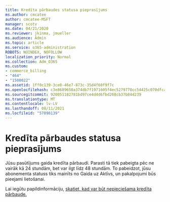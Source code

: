 ```yaml
---
title: Kredīta pārbaudes statusa pieprasījums
ms.author: cmcatee
author: cmcatee-MSFT
manager: scotv
ms.date: 04/21/2020
ms.reviewer: jkinma, jmueller
ms.audience: Admin
ms.topic: article
ms.service: o365-administration
ROBOTS: NOINDEX, NOFOLLOW
localization_priority: Normal
ms.collection: Adm_O365
ms.custom:
- commerce_billing
- "464"
- "1500022"
ms.assetid: 1ff0c139-3ce0-46e7-873c-35d4f60f9f7c
ms.openlocfilehash: c3e8689650a374db7f1971605f4ec5279778cc54425c070dfca398291aa5b375
ms.sourcegitcommit: 920051182781bd97ce4d4d6fbd268cb37b84d239
ms.translationtype: MT
ms.contentlocale: lv-LV
ms.lasthandoff: 08/11/2021
ms.locfileid: "57898139"
---
```

# <a name="credit-check-status-request"></a>Kredīta pārbaudes statusa pieprasījums

Jūsu pasūtījums gaida kredīta pārbaudi. Parasti tā tiek pabeigta pēc ne vairāk kā 24 stundām, bet var ilgt līdz 48 stundām. To pabeidzot, jūsu abonementa statuss tiks mainīts no Gaida uz Aktīvs, un pakalpojumi būs pieejami lietošanai.

Lai iegūtu papildinformāciju, [skatiet, kad var būt nepieciešama kredīta pārbaude.](https://docs.microsoft.com/microsoft-365/commerce/billing-and-payments/pay-for-your-subscription#pay-by-invoice-check-or-eft)
